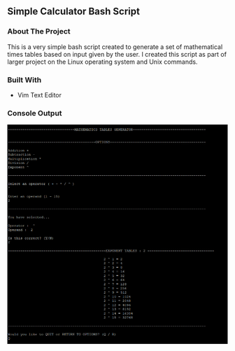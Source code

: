 ## Simple Calculator Bash Script

### **About The Project**
This is a very simple bash script created to generate a set of mathematical times tables based on input given by the user. I created this script as part of larger project on the Linux operating system and Unix commands.

### **Built With**
- Vim Text Editor

### **Console Output**
![Table](/assets/images/tablescalculator.png)
